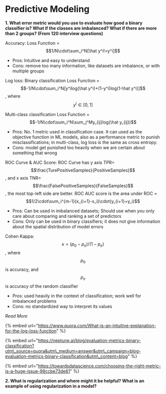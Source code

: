 # Predictive Modeling

**1. What error metric would you use to evaluate how good a binary classifier is? What if the classes are imbalanced? What if there are more than 2 groups? \(From 120 interview questions\)**

Accuracy: Loss Function = ​ $$1/N\cdot\sum_i^N[\hat y^i!=y^i]$$ 

* Pros: Intuitive and easy to understand
* Cons: remove too many information, like datasets are imbalance, or with multiple groups

Log loss: Binary classification Loss Function = ​  $$-1/N\cdot\sum_i^N[y^ilog(\hat y^i)+(1-y^i)log(1-\hat y^i)]$$ , where $$y^i\in[0,1]$$ 

Multi-class classification Loss Function = $$-1/N\cdot\sum_i^N\sum_j^My_{ij}log(\hat y_{ij})$$ 

* Pros: No. 1 metric used in classification case. It can used as the objective function in ML models, also as a performance metric to punish misclassifications; in multi-class, log loss is the same as cross entropy.
* Cons: model get punished too heavily when we are certain about something that wrong

ROC Curve &  AUC Score: ROC Curve has y axis TPR= $$\frac{TurePositiveSamples}{PositiveSamples}$$, and x axis TNR= $$\frac{FalsePositiveSamples}{FalseSamples}$$, the most top-left side are better.  ROC AUC score is the area under ROC = $$1/2\cdot\sum_i^{m-1}(x_{i+1}-x_i)\cdot(y_{i+1}+y_i)$$ 

* Pros: Can be used in imbalanced datasets; Should use when you only care about comparing and ranking a set of predictors
* Cons: Only can be used in binary classifiers; it does not give information about the spatial distribution of model errors

Cohen Kappa: $$\kappa=(p_0-p_e)/(1-p_e)$$ , where $$p_0$$ is accuracy, and $$p_e$$is accuracy of the random classifier

* Pros: used heavily in the context of classification; work well for imbalanced problems
* Cons: no standardized way to interpret its values

_Read More_

{% embed url="https://www.quora.com/What-is-an-intuitive-explanation-for-the-log-loss-function" %}

{% embed url="https://neptune.ai/blog/evaluation-metrics-binary-classification?utm\_source=quora&utm\_medium=answer&utm\_campaign=blog-evaluation-metrics-binary-classification&utm\_content=blog" %}

{% embed url="https://towardsdatascience.com/choosing-the-right-metric-is-a-huge-issue-99ccbe73de61" %}

**2. What is regularization and where might it be helpful? What is an example of using regularization in a model?**











